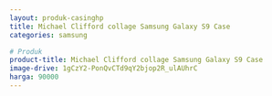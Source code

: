 ```yaml
---
layout: produk-casinghp
title: Michael Clifford collage Samsung Galaxy S9 Case
categories: samsung

# Produk
product-title: Michael Clifford collage Samsung Galaxy S9 Case
image-drive: 1gCzY2-PonQvCTd9qY2bjop2R_ulAUhrC
harga: 90000
---
```

